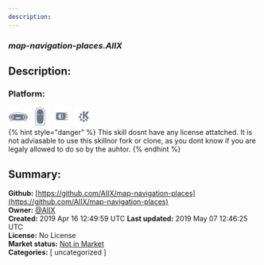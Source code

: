 ```yaml
---
description: 
---
```


### _map-navigation-places.AIIX_  
## Description:  
  
  
  
### Platform:  
 ![Mark I](../.gitbook/assets/mark-1-icon.png)  ![Mark II](../.gitbook/assets/mark-2-icon.png)  ![Picroft](../.gitbook/assets/picroft-icon.png)  ![plasmoid](../.gitbook/assets/kde.png)   
{% hint style="danger" %}
This skill dosnt have any license attatched. It is not adviasable to use this skillnor fork or clone, as you dont know if you are legaly allowed to do so by the auhtor.
{% endhint %}
  
## Summary:  
**Github:** [https://github.com/AIIX/map-navigation-places](https://github.com/AIIX/map-navigation-places)  
**Owner:** [@AIIX](https://github.com/AIIX)  
**Created:** 2019 Apr 16 12:49:59 UTC  **Last updated:** 2019 May 07 12:46:25 UTC  
**License:** No License  
**Market status:** [Not in Market](https://market.mycroft.ai/skill/)  
**Categories:** [ uncategorized ]   
